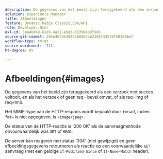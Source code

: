 ```yaml
---
description: De gegevens van het beeld zijn teruggekeerd als een verzoek met succes voltooit, en als het verzoek of geen req= bevel omvat, of als req=img of req=tmb.
solution: Experience Manager
title: Afbeeldingen
feature: Dynamic Media Classic,SDK/API
role: Developer,User
exl-id: 3aa46d48-82eb-4a21-a5e5-b33904b97888
source-git-commit: 206e4643e3926cb85b4be2189743578f88180be7
workflow-type: tm+mt
source-wordcount: '111'
ht-degree: 0%

---
```


# Afbeeldingen{#images}

De gegevens van het beeld zijn teruggekeerd als een verzoek met succes voltooit, en als het verzoek of geen req= bevel omvat, of als req=img of req=tmb.

Het MIME-type van de HTTP-respons wordt bepaald door `fmt=`of, indien `fmt=` is niet opgegeven, is `<image/jpeg>`.

De status van de HTTP-reactie is &#39;200 OK&#39; als de aanvraagmethode onvoorwaardelijk was `GET` of `HEAD`.

De server kan reageren met status &#39;304&#39; (niet gewijzigd) en geen afbeeldingsgegevens retourneren als reactie op een voorwaardelijke `GET` aanvraag (met een geldige `If-Modified-Since` of `If-None-Match` header).
